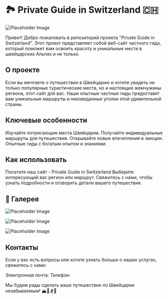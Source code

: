 # 🏞️ Private Guide in Switzerland 🇨🇭

![Placeholder Image](https://via.placeholder.com/800)


Привет! Добро пожаловать в репозиторий проекта "Private Guide in Switzerland". Этот проект представляет собой веб-сайт частного гида, который поможет вам освоить красоту и уникальные места в швейцарских Альпах и не только.

## О проекте

Если вы мечтаете о путешествии в Швейцарию и хотите увидеть не только популярные туристические места, 
но и настоящие жемчужины региона, этот сайт для вас.
Наши опытные частные гиды предоставят вам уникальные маршруты и неизведанные уголки этой удивительной страны.

## Ключевые особенности

Изучайте потрясающие места Швейцарии.
Получайте индивидуальные маршруты для путешествия.
Открывайте новые впечатления и эмоции.
Опытные гиды с богатым опытом и знаниями.

## Как использовать

Посетите наш сайт - Private Guide in Switzerland
Выберите интересующий вас регион или маршрут.
Свяжитесь с нами, чтобы узнать подробности и оговорить детали вашего путешествия.

## 📸 Галерея

![Placeholder Image](https://via.placeholder.com/600)

![Placeholder Image](https://via.placeholder.com/600)

![Placeholder Image](https://via.placeholder.com/600)


## Контакты

Если у вас есть вопросы или хотите узнать больше о наших услугах, свяжитесь с нами:

Электронная почта: 
Телефон:

Мы будем рады сделать ваше путешествие по Швейцарии незабываемым! 🏔️🌲🏂🚠